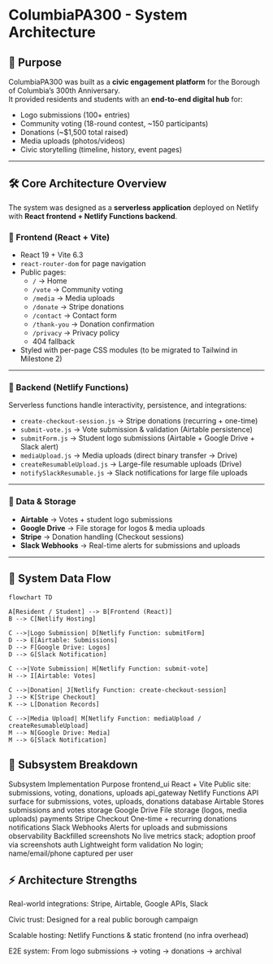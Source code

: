# ColumbiaPA300 - System Architecture

## 🎯 Purpose

ColumbiaPA300 was built as a **civic engagement platform** for the Borough of Columbia’s 300th Anniversary.  
It provided residents and students with an **end-to-end digital hub** for:

- Logo submissions (100+ entries)
- Community voting (18-round contest, ~150 participants)
- Donations (~$1,500 total raised)
- Media uploads (photos/videos)
- Civic storytelling (timeline, history, event pages)

---

## 🛠 Core Architecture Overview

The system was designed as a **serverless application** deployed on Netlify with **React frontend + Netlify Functions backend**.

### 🔹 Frontend (React + Vite)
- React 19 + Vite 6.3
- `react-router-dom` for page navigation
- Public pages:
  - `/` → Home
  - `/vote` → Community voting
  - `/media` → Media uploads
  - `/donate` → Stripe donations
  - `/contact` → Contact form
  - `/thank-you` → Donation confirmation
  - `/privacy` → Privacy policy
  - 404 fallback
- Styled with per-page CSS modules (to be migrated to Tailwind in Milestone 2)

---

### 🔹 Backend (Netlify Functions)
Serverless functions handle interactivity, persistence, and integrations:

- `create-checkout-session.js` → Stripe donations (recurring + one-time)
- `submit-vote.js` → Vote submission & validation (Airtable persistence)
- `submitForm.js` → Student logo submissions (Airtable + Google Drive + Slack alert)
- `mediaUpload.js` → Media uploads (direct binary transfer → Drive)
- `createResumableUpload.js` → Large-file resumable uploads (Drive)
- `notifySlackResumable.js` → Slack notifications for large file uploads

---

### 🔹 Data & Storage
- **Airtable** → Votes + student logo submissions
- **Google Drive** → File storage for logos & media uploads
- **Stripe** → Donation handling (Checkout sessions)
- **Slack Webhooks** → Real-time alerts for submissions and uploads

---

## 🔗 System Data Flow

```mermaid
flowchart TD

A[Resident / Student] --> B[Frontend (React)]
B --> C[Netlify Hosting]

C -->|Logo Submission| D[Netlify Function: submitForm]
D --> E[Airtable: Submissions]
D --> F[Google Drive: Logos]
D --> G[Slack Notification]

C -->|Vote Submission| H[Netlify Function: submit-vote]
H --> I[Airtable: Votes]

C -->|Donation| J[Netlify Function: create-checkout-session]
J --> K[Stripe Checkout]
K --> L[Donation Records]

C -->|Media Upload| M[Netlify Function: mediaUpload / createResumableUpload]
M --> N[Google Drive: Media]
M --> G[Slack Notification]
```

## 🧩 Subsystem Breakdown

Subsystem	Implementation	Purpose
frontend_ui	React + Vite	Public site: submissions, voting, donations, uploads
api_gateway	Netlify Functions	API surface for submissions, votes, uploads, donations
database	Airtable	Stores submissions and votes
storage	Google Drive	File storage (logos, media uploads)
payments	Stripe Checkout	One-time + recurring donations
notifications	Slack Webhooks	Alerts for uploads and submissions
observability	Backfilled screenshots	No live metrics stack; adoption proof via screenshots
auth	Lightweight form validation	No login; name/email/phone captured per user

## ⚡ Architecture Strengths

Real-world integrations: Stripe, Airtable, Google APIs, Slack

Civic trust: Designed for a real public borough campaign

Scalable hosting: Netlify Functions & static frontend (no infra overhead)

E2E system: From logo submissions → voting → donations → archival
